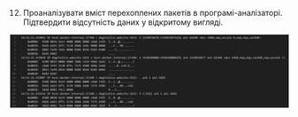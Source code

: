 12. Проаналізувати вміст перехоплених пакетів в програмі-аналізаторі.
Підтвердити відсутність даних у відкритому вигляді.




![alt-text](https://github.com/oleksandrblazhko/ai-191-buchihin/blob/laboratory-work-7/Laboratory-Work-9/images/12.png)
